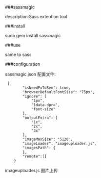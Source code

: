 ###sassmagic


description:Sass extention tool


###install


sudo gem install sassmagic


###use


same to sass


###configuration


sassmagic.json 配置文件:




     {
            "isNeedPxToRem": true,
            "browserDefaultFontSize": "75px",
            "ignore": [
                "1px",
                "[data-dpr=",
                "font-size"
            ],
            "outputExtra": [
                "1x",
                "2x",
                "3x"
            ],
            "imageMaxSize": "5120",
            "imageLoader": "imageuploader.js",
            "imagesPath": {
            },
            "remote":[]
        }

imageuploader.js
图片上传